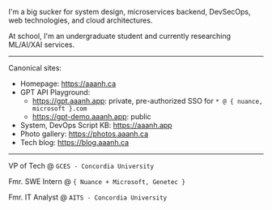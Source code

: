 <!-- <img width="400" src="https://user-images.githubusercontent.com/37283437/203468920-67b56724-b8f5-4e71-94c6-cdd053ea93d3.png"/>

(Please don't actually call the number, it's just for fun 😂)
 -->
I'm a big sucker for system design, microservices backend, DevSecOps, web technologies, and cloud architectures.

At school, I'm an undergraduate student and currently researching ML/AI/XAI services.

<hr/>

Canonical sites:

- Homepage: <https://aaanh.ca>
- GPT API Playground: 
  - <https://gpt.aaanh.app>: private, pre-authorized SSO for `* @ { nuance, microsoft }.com `
  - <https://gpt-demo.aaanh.app>: public
- System, DevOps Script KB: <https://aaanh.app>
- Photo gallery: <https://photos.aaanh.ca>
- Tech blog: <https://blog.aaanh.ca>

<hr/>

VP of Tech @ `GCES - Concordia University`

Fmr. SWE Intern @ `{ Nuance + Microsoft, Genetec }`

Fmr. IT Analyst @ `AITS - Concordia University`


<!-- ![](https://komarev.com/ghpvc/?username=aaanh) -->
